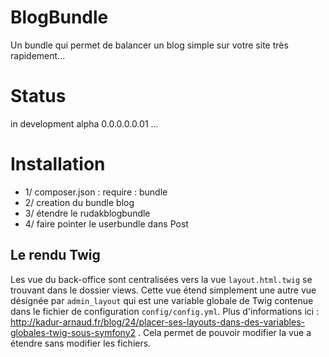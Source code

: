 BlogBundle
==========

Un bundle qui permet de balancer un blog simple sur votre site très rapidement...

Status
======

in development alpha 0.0.0.0.0.01 ...

#  Installation

* 1/ composer.json : require : bundle
* 2/ creation du bundle blog
* 3/ étendre le rudakblogbundle
* 4/ faire pointer le userbundle dans Post

## Le rendu Twig
Les vue du back-office sont centralisées vers la vue ```layout.html.twig``` se trouvant dans le dossier views. Cette vue étend simplement une autre vue désignée par ```admin_layout``` qui est une variable globale de Twig contenue dans le fichier de configuration ```config/config.yml```. Plus d'informations ici : http://kadur-arnaud.fr/blog/24/placer-ses-layouts-dans-des-variables-globales-twig-sous-symfony2 . Cela permet de pouvoir modifier la vue a étendre sans modifier les fichiers.

